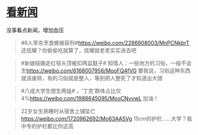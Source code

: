 # [看新闻](https://github.com/noteMay/blog/issues/25)

没事看点新闻，增加血压

> #6人宰杀烹食蜂猴获刑#<https://weibo.com/2286908003/MnPCNkbrT>
还炫耀？你偷偷吃就算了，炫耀就老老实实进去吧

> #新娘结婚走红毯头顶被扣两盆麸子# 知情人：一些地方的习俗，一般不会生<https://weibo.com/6168007956/MooFQ4fVG>
要我说，习俗这种东西就该废除，有的习俗就是整人，等到把人整死了才知道出大错

> #八成大学生想生两娃# ，‘丁克’群体占比仅4%<https://weibo.com/1988645095/MooCNvvwL>
加油！

> 22岁女生熟睡时从宿舍上铺坠亡<https://weibo.com/1720962692/Mo63AA5Vg>
15cm的护栏……大学？我中专的护栏都比你这高